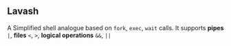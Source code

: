 ## Lavash

A Simplified shell analogue based on `fork`, `exec`, `wait` calls. It supports **pipes** `|`, **files** `<`, `>`, 
**logical operations** `&&`, `||`
